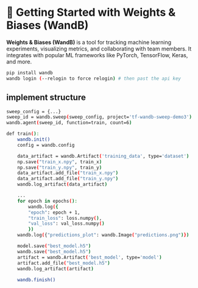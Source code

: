 # 🧪 Getting Started with Weights & Biases (WandB)

**Weights & Biases (WandB)** is a tool for tracking machine learning experiments, visualizing metrics, and collaborating with team members. It integrates with popular ML frameworks like PyTorch, TensorFlow, Keras, and more.

```bash
pip install wandb
wandb login (--relogin to force relogin) # then past the api key
```

## implement structure
```bash
sweep_config = {...}
sweep_id = wandb.sweep(sweep_config, project='tf-wandb-sweep-demo3')
wandb.agent(sweep_id, function=train, count=6)

def train():
    wandb.init()
    config = wandb.config

    data_artifact = wandb.Artifact('training_data', type='dataset')
    np.save("train_x.npy", train_x)
    np.save("train_y.npy", train_y)
    data_artifact.add_file("train_x.npy")
    data_artifact.add_file("train_y.npy")
    wandb.log_artifact(data_artifact)

    ...
    for epoch in epochs():
        wandb.log({
        "epoch": epoch + 1,
        "train_loss": loss.numpy(),
        "val_loss": val_loss.numpy()
        })
    wandb.log({"predictions_plot": wandb.Image("predictions.png")})

    model.save("best_model.h5")
    wandb.save("best_model.h5")
    artifact = wandb.Artifact('best_model', type='model')
    artifact.add_file("best_model.h5")
    wandb.log_artifact(artifact)
    
    wandb.finish()
```